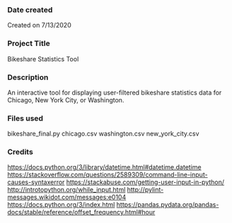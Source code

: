 ### Date created
Created on 7/13/2020

### Project Title
Bikeshare Statistics Tool

### Description
An interactive tool for displaying user-filtered bikeshare statistics data for Chicago, New York City, or Washington.

### Files used
bikeshare_final.py
chicago.csv
washington.csv
new_york_city.csv

### Credits
https://docs.python.org/3/library/datetime.html#datetime.datetime
https://stackoverflow.com/questions/2589309/command-line-input-causes-syntaxerror
https://stackabuse.com/getting-user-input-in-python/
http://introtopython.org/while_input.html
http://pylint-messages.wikidot.com/messages:e0104
https://docs.python.org/3/index.html
https://pandas.pydata.org/pandas-docs/stable/reference/offset_frequency.html#hour
